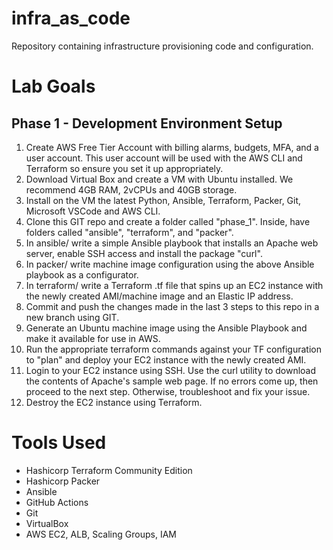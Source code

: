 # infra_as_code
Repository containing infrastructure provisioning code and configuration.

# Lab Goals
## Phase 1 - Development Environment Setup
1. Create AWS Free Tier Account with billing alarms, budgets, MFA, and a user account. This user account will be used with the AWS CLI and Terraform so ensure you set it up appropriately. 
2. Download Virtual Box and create a VM with Ubuntu installed. We recommend 4GB RAM, 2vCPUs and 40GB storage.
3. Install on the VM the latest Python, Ansible, Terraform, Packer, Git, Microsoft VSCode and AWS CLI.
4. Clone this GIT repo and create a folder called "phase_1". Inside, have folders called "ansible", "terraform", and "packer".
5. In ansible/ write a simple Ansible playbook that installs an Apache web server, enable SSH access and install the package "curl".
6. In packer/ write machine image configuration using the above Ansible playbook as a configurator. 
7. In terraform/ write a Terraform .tf file that spins up an EC2 instance with the newly created AMI/machine image and an Elastic IP address.
8. Commit and push the changes made in the last 3 steps to this repo in a new branch using GIT.
9. Generate an Ubuntu machine image using the Ansible Playbook and make it available for use in AWS.
10. Run the appropriate terraform commands against your TF configuration to "plan" and deploy your EC2 instance with the newly created AMI.
11. Login to your EC2 instance using SSH. Use the curl utility to download the contents of Apache's sample web page. If no errors come up, then proceed to the next step. Otherwise, troubleshoot and fix your issue.
12. Destroy the EC2 instance using Terraform.
    

# Tools Used
- Hashicorp Terraform Community Edition
- Hashicorp Packer
- Ansible
- GitHub Actions
- Git
- VirtualBox
- AWS EC2, ALB, Scaling Groups, IAM
